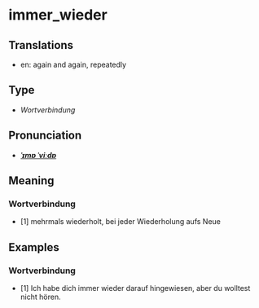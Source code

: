 # immer_wieder
## Translations
- en: again and again, repeatedly
## Type
- _Wortverbindung_
## Pronunciation
- **_[ˈɪmɐ ˈviːdɐ](https://commons.wikimedia.org/wiki/File:De-immer_wieder.ogg)_**
## Meaning
### Wortverbindung
- [1] mehrmals wiederholt, bei jeder Wiederholung aufs Neue
## Examples
### Wortverbindung
- [1] Ich habe dich immer wieder darauf hingewiesen, aber du wolltest nicht hören.
